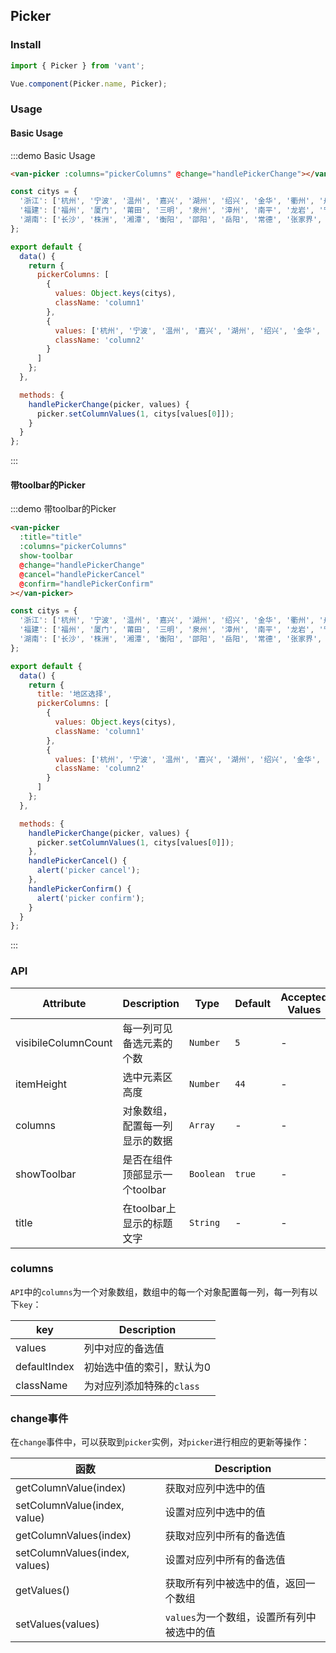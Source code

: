 <script>
const citys = {
  '浙江': ['杭州', '宁波', '温州', '嘉兴', '湖州', '绍兴', '金华', '衢州', '舟山', '台州', '丽水'],
  '福建': ['福州', '厦门', '莆田', '三明', '泉州', '漳州', '南平', '龙岩', '宁德'],
  '湖南': ['长沙', '株洲', '湘潭', '衡阳', '邵阳', '岳阳', '常德', '张家界', '益阳', '郴州', '永州', '怀化', '娄底', '湘西土家族苗族自治州']
};

export default {
  data() {
    return {
      title: '地区选择',
      pickerColumns: [
        {
          values: Object.keys(citys),
          className: 'column1'
        },
        {
          values: ['杭州', '宁波', '温州', '嘉兴', '湖州', '绍兴', '金华', '衢州', '舟山', '台州', '丽水'],
          className: 'column2'
        }
      ]
    };
  },

  methods: {
    handlePickerChange(picker, values) {
      picker.setColumnValues(1, citys[values[0]]);
    },
    handlePickerCancel() {
      alert('picker cancel');
    },
    handlePickerConfirm() {
      alert('picker confirm');
    }
  }
};
</script>

## Picker

### Install
``` javascript
import { Picker } from 'vant';

Vue.component(Picker.name, Picker);
```

### Usage

#### Basic Usage

:::demo Basic Usage
```html
<van-picker :columns="pickerColumns" @change="handlePickerChange"></van-picker>
```

```javascript
const citys = {
  '浙江': ['杭州', '宁波', '温州', '嘉兴', '湖州', '绍兴', '金华', '衢州', '舟山', '台州', '丽水'],
  '福建': ['福州', '厦门', '莆田', '三明', '泉州', '漳州', '南平', '龙岩', '宁德'],
  '湖南': ['长沙', '株洲', '湘潭', '衡阳', '邵阳', '岳阳', '常德', '张家界', '益阳', '郴州', '永州', '怀化', '娄底', '湘西土家族苗族自治州']
};

export default {
  data() {
    return {
      pickerColumns: [
        {
          values: Object.keys(citys),
          className: 'column1'
        },
        {
          values: ['杭州', '宁波', '温州', '嘉兴', '湖州', '绍兴', '金华', '衢州', '舟山', '台州', '丽水'],
          className: 'column2'
        }
      ]
    };
  },

  methods: {
    handlePickerChange(picker, values) {
      picker.setColumnValues(1, citys[values[0]]);
    }
  }
};
```
:::

#### 带toolbar的Picker

:::demo 带toolbar的Picker
```html
<van-picker
  :title="title"
  :columns="pickerColumns"
  show-toolbar
  @change="handlePickerChange"
  @cancel="handlePickerCancel"
  @confirm="handlePickerConfirm"
></van-picker>
```

```javascript
const citys = {
  '浙江': ['杭州', '宁波', '温州', '嘉兴', '湖州', '绍兴', '金华', '衢州', '舟山', '台州', '丽水'],
  '福建': ['福州', '厦门', '莆田', '三明', '泉州', '漳州', '南平', '龙岩', '宁德'],
  '湖南': ['长沙', '株洲', '湘潭', '衡阳', '邵阳', '岳阳', '常德', '张家界', '益阳', '郴州', '永州', '怀化', '娄底', '湘西土家族苗族自治州']
};

export default {
  data() {
    return {
      title: '地区选择',
      pickerColumns: [
        {
          values: Object.keys(citys),
          className: 'column1'
        },
        {
          values: ['杭州', '宁波', '温州', '嘉兴', '湖州', '绍兴', '金华', '衢州', '舟山', '台州', '丽水'],
          className: 'column2'
        }
      ]
    };
  },

  methods: {
    handlePickerChange(picker, values) {
      picker.setColumnValues(1, citys[values[0]]);
    },
    handlePickerCancel() {
      alert('picker cancel');
    },
    handlePickerConfirm() {
      alert('picker confirm');
    }
  }
};
```
:::

### API

| Attribute | Description | Type | Default | Accepted Values |
|-----------|-----------|-----------|-------------|-------------|
| visibileColumnCount | 每一列可见备选元素的个数 | `Number` | `5` | - |
| itemHeight | 选中元素区高度 | `Number` | `44` | - |
| columns | 对象数组，配置每一列显示的数据 | `Array` | - | - |
| showToolbar | 是否在组件顶部显示一个toolbar | `Boolean` | `true` | - |
| title | 在toolbar上显示的标题文字 | `String` | - | - |

### columns

`API`中的`columns`为一个对象数组，数组中的每一个对象配置每一列，每一列有以下`key`：

| key | Description |
|-----------|-----------|
| values | 列中对应的备选值 |
| defaultIndex | 初始选中值的索引，默认为0 |
| className | 为对应列添加特殊的`class` |

### change事件

在`change`事件中，可以获取到`picker`实例，对`picker`进行相应的更新等操作：

| 函数 | Description |
|-----------|-----------|
| getColumnValue(index) | 获取对应列中选中的值 |
| setColumnValue(index, value) | 设置对应列中选中的值 |
| getColumnValues(index) | 获取对应列中所有的备选值 |
| setColumnValues(index, values) | 设置对应列中所有的备选值 |
| getValues() | 获取所有列中被选中的值，返回一个数组 |
| setValues(values) | `values`为一个数组，设置所有列中被选中的值 |

